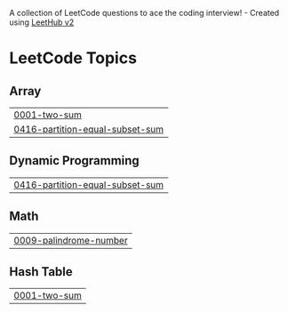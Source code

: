 A collection of LeetCode questions to ace the coding interview! - Created using [LeetHub v2](https://github.com/arunbhardwaj/LeetHub-2.0)
<!---LeetCode Topics Start-->
# LeetCode Topics
## Array
|  |
| ------- |
| [0001-two-sum](https://github.com/NIJAI0/leetcode/tree/master/0001-two-sum) |
| [0416-partition-equal-subset-sum](https://github.com/NIJAI0/leetcode/tree/master/0416-partition-equal-subset-sum) |
## Dynamic Programming
|  |
| ------- |
| [0416-partition-equal-subset-sum](https://github.com/NIJAI0/leetcode/tree/master/0416-partition-equal-subset-sum) |
## Math
|  |
| ------- |
| [0009-palindrome-number](https://github.com/NIJAI0/leetcode/tree/master/0009-palindrome-number) |
## Hash Table
|  |
| ------- |
| [0001-two-sum](https://github.com/NIJAI0/leetcode/tree/master/0001-two-sum) |
<!---LeetCode Topics End-->